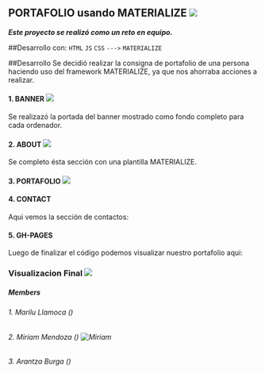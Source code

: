 ## PORTAFOLIO usando MATERIALIZE  ![](https://2.bp.blogspot.com/-Kuv3VinRk8g/VwASJHwQ9AI/AAAAAAAAFNM/jK9iaaMohGU0RwSZi_YFTv7mkQu1jwezw/s1600/porfolio-portfolio-portafolio-icon.jpg)
***Este proyecto se realizó como un reto en equipo.***

##Desarrollo con:
`HTML` `JS` `CSS` `--->` `MATERIALIZE`

##Desarrollo
Se decidió realizar la consigna de portafolio de una persona haciendo uso del framework MATERIALIZE, ya que nos ahorraba acciones a realizar.

#### 1. BANNER  ![](assets/favicon/banner.png)
Se realizazó la portada del banner mostrado como fondo completo para cada ordenador.

#### 2. ABOUT  ![](assets/favicon/about.png)
Se completo ésta sección con una plantilla MATERIALIZE.


#### 3. PORTAFOLIO  ![](assets/favicon/portfolio.png)

#### 4. CONTACT
Aqui vemos la sección de contactos:

#### 5. GH-PAGES
Luego de finalizar el código podemos visualizar nuestro portafolio aqui:

### Visualizacion Final  ![](assets/favicon/final.png)
##### Members

###### *1. Marilu Llamoca ()*

###### *2. Miriam Mendoza () ![Miriam](assets/favicon/Miriam.png)*

###### *3. Arantza Burga ()*
